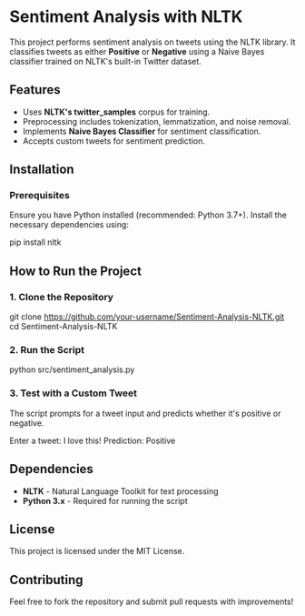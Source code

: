 
# Sentiment Analysis with NLTK

This project performs sentiment analysis on tweets using the NLTK library. It classifies tweets as either **Positive** or **Negative** using a Naive Bayes classifier trained on NLTK's built-in Twitter dataset.

## Features
- Uses **NLTK's twitter_samples** corpus for training.
- Preprocessing includes tokenization, lemmatization, and noise removal.
- Implements **Naive Bayes Classifier** for sentiment classification.
- Accepts custom tweets for sentiment prediction.

## Installation
### Prerequisites
Ensure you have Python installed (recommended: Python 3.7+). Install the necessary dependencies using:


pip install nltk

## How to Run the Project
### 1. Clone the Repository

git clone https://github.com/your-username/Sentiment-Analysis-NLTK.git
cd Sentiment-Analysis-NLTK


### 2. Run the Script

python src/sentiment_analysis.py


### 3. Test with a Custom Tweet
The script prompts for a tweet input and predicts whether it's positive or negative.

Enter a tweet: I love this!
Prediction: Positive




## Dependencies
- **NLTK** - Natural Language Toolkit for text processing
- **Python 3.x** - Required for running the script

## License
This project is licensed under the MIT License.

## Contributing
Feel free to fork the repository and submit pull requests with improvements!
